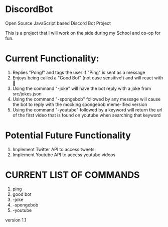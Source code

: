# DiscordBot
Open Source JavaScript based Discord Bot Project

This is a project that I will work on the side during my School and co-op for fun.

# Current Functionality:

1. Replies "Pong!" and tags the user if "Ping" is sent as a message
2. Enjoys being called a "Good Bot" (not case sensitive!) and will react with 💯
3. Using the command "-joke" will have the bot reply with a joke from src/jokes.json
4. Using the command "-spongebob" followed by any  message will cause the bot to reply with the mocking spongebob meme-ified version
4. Using the command "-youtube" followed by a keyword will return the url of the first video that is found on youtube when searching that keyword

# Potential Future Functionality

1. Implement Twitter API to access tweets
2. Implement Youtube API to access youtube videos

# CURRENT LIST OF COMMANDS

1. ping
2. good bot
3. -joke
4. -spongebob
5. -youtube

version 1.1
